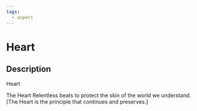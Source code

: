 ```yaml
---
tags:
  - aspect
---
```


# Heart

## Description
Heart

The Heart Relentless beats to protect the skin of the world we understand. [The Heart is the principle that continues and preserves.]